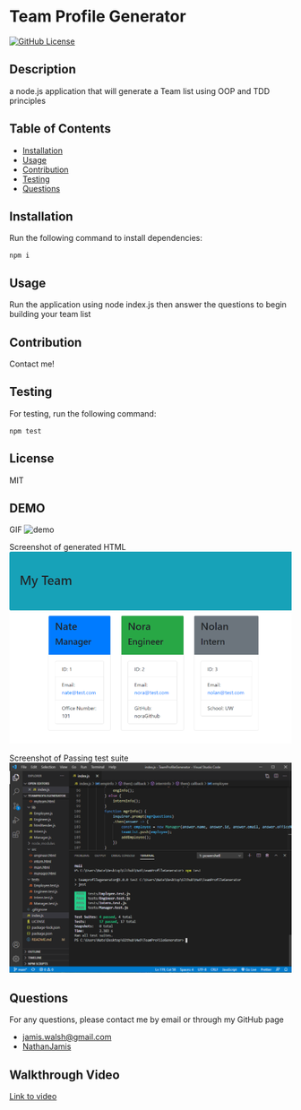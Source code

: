 
# Team Profile Generator

[![GitHub License](https://img.shields.io/badge/license-MIT-green)](License.md)

## Description

a node.js application that will generate a Team list using OOP and TDD principles

## Table of Contents

* [Installation](#installation)
* [Usage](#usage)
* [Contribution](#contribution)
* [Testing](#testing)
* [Questions](#questions)

## Installation

Run the following command to install dependencies:

```
npm i
```

## Usage

Run the application using node index.js then answer the questions to begin building your team list

## Contribution

Contact me!

## Testing

For testing, run the following command:

```
npm test
```

## License

MIT 

## DEMO

GIF
![demo](https://github.com/NathanJamis/TeamProfileGenerator/blob/main/Assets/demo.gif)

Screenshot of generated HTML
![screenshot](https://github.com/NathanJamis/TeamProfileGenerator/blob/main/Assets/screenshot.png)

Screenshot of Passing test suite
![tests](https://github.com/NathanJamis/TeamProfileGenerator/blob/main/Assets/PassingTests.PNG)

## Questions

For any questions, please contact me by email or through my GitHub page
* [jamis.walsh@gmail.com](mailto:jamis.walsh@gmail.com)
* [NathanJamis](https://github.com/NathanJamis)

## Walkthrough Video

[Link to video](https://youtu.be/PYEMgtVEmZ8)
